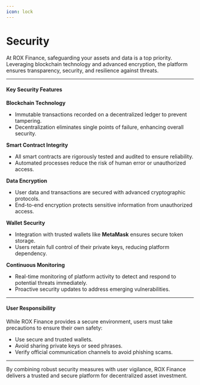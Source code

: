 ```yaml
---
icon: lock
---
```


# Security

At ROX Finance, safeguarding your assets and data is a top priority. Leveraging blockchain technology and advanced encryption, the platform ensures transparency, security, and resilience against threats.

***

#### Key Security Features

**Blockchain Technology**

* Immutable transactions recorded on a decentralized ledger to prevent tampering.
* Decentralization eliminates single points of failure, enhancing overall security.

**Smart Contract Integrity**

* All smart contracts are rigorously tested and audited to ensure reliability.
* Automated processes reduce the risk of human error or unauthorized access.

**Data Encryption**

* User data and transactions are secured with advanced cryptographic protocols.
* End-to-end encryption protects sensitive information from unauthorized access.

**Wallet Security**

* Integration with trusted wallets like **MetaMask** ensures secure token storage.
* Users retain full control of their private keys, reducing platform dependency.

**Continuous Monitoring**

* Real-time monitoring of platform activity to detect and respond to potential threats immediately.
* Proactive security updates to address emerging vulnerabilities.

***

#### User Responsibility

While ROX Finance provides a secure environment, users must take precautions to ensure their own safety:

* Use secure and trusted wallets.
* Avoid sharing private keys or seed phrases.
* Verify official communication channels to avoid phishing scams.

***

By combining robust security measures with user vigilance, ROX Finance delivers a trusted and secure platform for decentralized asset investment.
